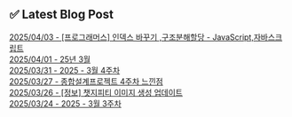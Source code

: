 

## ✅ Latest Blog Post

[2025/04/03 - [프로그래머스] 인덱스 바꾸기 ,구조분해할당 - JavaScript,자바스크립트](https://blog.naver.com/kwmingyu/223820477256?fromRss=true&trackingCode=rss) <br/>
[2025/04/01 - 25년 3월](https://blog.naver.com/kwmingyu/223817358455?fromRss=true&trackingCode=rss) <br/>
[2025/03/31 - 2025 - 3월 4주차](https://blog.naver.com/kwmingyu/223815747643?fromRss=true&trackingCode=rss) <br/>
[2025/03/27 - 종합설계프로젝트 4주차 느낀점](https://blog.naver.com/kwmingyu/223812070469?fromRss=true&trackingCode=rss) <br/>
[2025/03/26 - [정보] 챗지피티 이미지 생성 업데이트](https://blog.naver.com/kwmingyu/223810512004?fromRss=true&trackingCode=rss) <br/>
[2025/03/24 - 2025 - 3월 3주차](https://blog.naver.com/kwmingyu/223807962406?fromRss=true&trackingCode=rss) <br/>
